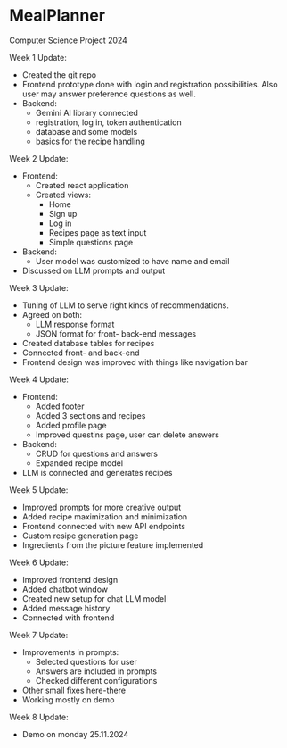 # MealPlanner
Computer Science Project 2024

Week 1 Update:
- Created the git repo
- Frontend prototype done with login and registration possibilities. Also user may answer preference questions as well.
- Backend: 
  - Gemini AI library connected
  - registration, log in, token authentication
  - database and some models
  - basics for the recipe handling
 
Week 2 Update:
- Frontend:
  - Created react application
  - Created views:
    - Home
    - Sign up
    - Log in
    - Recipes page as text input
    - Simple questions page
- Backend:
  - User model was customized to have name and email
- Discussed on LLM prompts and output

Week 3 Update:
- Tuning of LLM to serve right kinds of recommendations.
- Agreed on both:
  - LLM response format
  - JSON format for front- back-end messages
- Created database tables for recipes
- Connected front- and back-end
- Frontend design was improved with things like navigation bar

Week 4 Update:
- Frontend:
  - Added footer
  - Added 3 sections and recipes
  - Added profile page
  - Improved questins page, user can delete answers
- Backend:
  - CRUD for questions and answers
  - Expanded recipe model
- LLM is connected and generates recipes

Week 5 Update:
- Improved prompts for more creative output
- Added recipe maximization and minimization
- Frontend connected with new API endpoints
- Custom resipe generation page
- Ingredients from the picture feature implemented

Week 6 Update:
- Improved frontend design
- Added chatbot window
- Created new setup for chat LLM model
- Added message history
- Connected with frontend

Week 7 Update:
- Improvements in prompts:
  - Selected questions for user
  - Answers are included in prompts
  - Checked different configurations
- Other small fixes here-there
- Working mostly on demo

Week 8 Update:
- Demo on monday 25.11.2024
